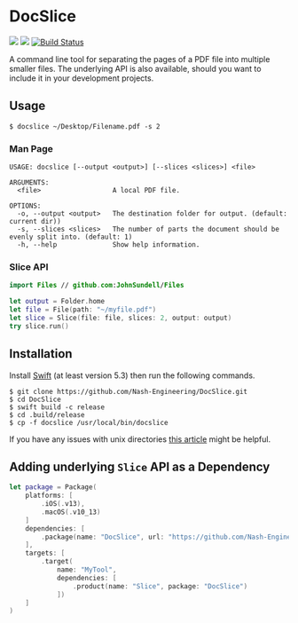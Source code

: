# DocSlice

![](https://img.shields.io/badge/platform-macOS%2BiOS%2Blinux-blue)
![](https://img.shields.io/badge/swift-5.3-blue)
[![Build Status](https://app.bitrise.io/app/56aab2adf6b1bc79/status.svg?token=1mBREr1_-AwQJkJhfN-5Fw)](https://app.bitrise.io/app/56aab2adf6b1bc79)

A command line tool for separating the pages of a PDF file into multiple smaller files. The underlying API is also available, should you want to include it in your development projects.

## Usage
```
$ docslice ~/Desktop/Filename.pdf -s 2
```
### Man Page

```
USAGE: docslice [--output <output>] [--slices <slices>] <file>

ARGUMENTS:
  <file>                  A local PDF file. 

OPTIONS:
  -o, --output <output>   The destination folder for output. (default: current dir))
  -s, --slices <slices>   The number of parts the document should be evenly split into. (default: 1)
  -h, --help              Show help information.
```
### Slice API
```swift
import Files // github.com:JohnSundell/Files

let output = Folder.home
let file = File(path: "~/myfile.pdf")
let slice = Slice(file: file, slices: 2, output: output)
try slice.run()
```
## Installation
Install [Swift](https://swift.org/getting-started/) (at least version 5.3) then run the following commands.
```
$ git clone https://github.com/Nash-Engineering/DocSlice.git
$ cd DocSlice
$ swift build -c release
$ cd .build/release
$ cp -f docslice /usr/local/bin/docslice
```
If you have any issues with unix directories [this article](https://superuser.com/questions/717663/permission-denied-when-trying-to-cd-usr-local-bin-from-terminal) might be helpful.

## Adding underlying `Slice` API as a Dependency

```swift
let package = Package(
    platforms: [
        .iOS(.v13), 
        .macOS(.v10_13)
    ]
    dependencies: [
        .package(name: "DocSlice", url: "https://github.com/Nash-Engineering/DocSlice.git", .upToNextMinor(from: "1.0.0"))
    ],
    targets: [
        .target(
            name: "MyTool", 
            dependencies: [
                .product(name: "Slice", package: "DocSlice")
            ])
    ]
)
```
